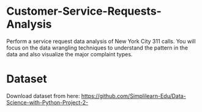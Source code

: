 # Customer-Service-Requests-Analysis
Perform a service request data analysis of New York City 311 calls. You will focus on the data wrangling techniques to understand the pattern in the data and also visualize the major complaint types.
# Dataset

Download dataset from here:
https://github.com/Simplilearn-Edu/Data-Science-with-Python-Project-2-
